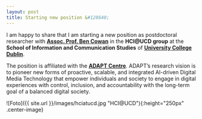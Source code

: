 ```yaml
---
layout: post
title: Starting new position &#128640;
---
```


I am happy to share that I am starting a new position as postdoctoral researcher 
with <strong><a href="https://people.ucd.ie/benjamin.cowan" target="_blank" rel="noopener">Assoc. Prof. Ben Cowan</a></strong> 
in the <strong>HCI@UCD group</strong> at the <strong>School of Information and Communication Studies</strong> 
of <strong><a href="https://www.ucd.ie/" target="_blank" rel="noopener">University College Dublin</a></strong>. 

The position is affiliated with the <strong><a href="https://www.adaptcentre.ie/" target="_blank" rel="noopener">ADAPT Centre</a></strong>.
ADAPT’s research vision is to pioneer new forms of proactive, scalable, and integrated AI-driven Digital Media Technology 
that empower individuals and society to engage in digital experiences with control, inclusion, and accountability 
with the long-term goal of a balanced digital society.

![Foto]({{ site.url }}/images/hciatucd.jpg "HCI@UCD"){:height="250px" .center-image}
